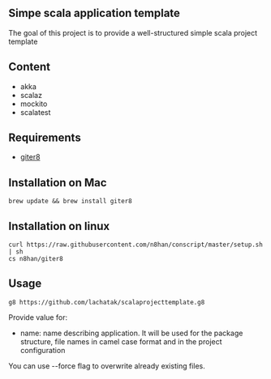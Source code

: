 ## Simpe scala application template
The goal of this project is to provide a well-structured simple scala project template
 
## Content
- akka
- scalaz
- mockito
- scalatest
  
## Requirements
- [giter8](https://github.com/n8han/giter8)
 
## Installation on Mac

    brew update && brew install giter8

## Installation on linux

    curl https://raw.githubusercontent.com/n8han/conscript/master/setup.sh | sh
    cs n8han/giter8
 
## Usage
    g8 https://github.com/lachatak/scalaprojecttemplate.g8

Provide value for:
 
- name: name describing application. It will be used for the package structure, file names in camel case format and in the project configuration

You can use --force flag to overwrite already existing files.